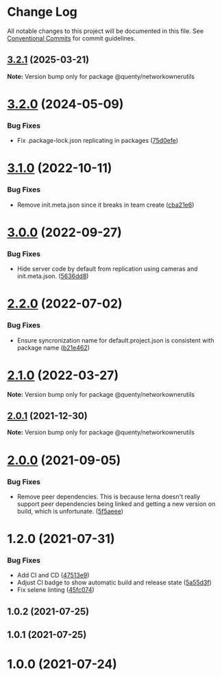 # Change Log

All notable changes to this project will be documented in this file.
See [Conventional Commits](https://conventionalcommits.org) for commit guidelines.

## [3.2.1](https://github.com/Quenty/NevermoreEngine/compare/@quenty/networkownerutils@3.2.0...@quenty/networkownerutils@3.2.1) (2025-03-21)

**Note:** Version bump only for package @quenty/networkownerutils





# [3.2.0](https://github.com/Quenty/NevermoreEngine/compare/@quenty/networkownerutils@3.1.0...@quenty/networkownerutils@3.2.0) (2024-05-09)


### Bug Fixes

* Fix .package-lock.json replicating in packages ([75d0efe](https://github.com/Quenty/NevermoreEngine/commit/75d0efeef239f221d93352af71a5b3e930ec23c5))





# [3.1.0](https://github.com/Quenty/NevermoreEngine/compare/@quenty/networkownerutils@3.0.0...@quenty/networkownerutils@3.1.0) (2022-10-11)


### Bug Fixes

* Remove init.meta.json since it breaks in team create ([cba21e6](https://github.com/Quenty/NevermoreEngine/commit/cba21e602b50ea3799044eae9cb690d1cd9c88ec))





# [3.0.0](https://github.com/Quenty/NevermoreEngine/compare/@quenty/networkownerutils@2.2.0...@quenty/networkownerutils@3.0.0) (2022-09-27)


### Bug Fixes

* Hide server code by default from replication using cameras and init.meta.json. ([5636dd8](https://github.com/Quenty/NevermoreEngine/commit/5636dd8cafe68db4571ed214a82b84698f2f74c0))





# [2.2.0](https://github.com/Quenty/NevermoreEngine/compare/@quenty/networkownerutils@2.1.0...@quenty/networkownerutils@2.2.0) (2022-07-02)


### Bug Fixes

* Ensure syncronization name for default.project.json is consistent with package name ([b21e462](https://github.com/Quenty/NevermoreEngine/commit/b21e4621df4d6c5f4fe6ea83e0398861dbff4a26))





# [2.1.0](https://github.com/Quenty/NevermoreEngine/compare/@quenty/networkownerutils@2.0.1...@quenty/networkownerutils@2.1.0) (2022-03-27)

**Note:** Version bump only for package @quenty/networkownerutils





## [2.0.1](https://github.com/Quenty/NevermoreEngine/compare/@quenty/networkownerutils@2.0.0...@quenty/networkownerutils@2.0.1) (2021-12-30)

**Note:** Version bump only for package @quenty/networkownerutils





# [2.0.0](https://github.com/Quenty/NevermoreEngine/compare/@quenty/networkownerutils@1.2.0...@quenty/networkownerutils@2.0.0) (2021-09-05)


### Bug Fixes

* Remove peer dependencies. This is because lerna doesn't really support peer dependencies being linked and getting a new version on build, which is unfortunate. ([5f5aeee](https://github.com/Quenty/NevermoreEngine/commit/5f5aeeea8de9975435309e53679f0ef7064f9dd0))





# 1.2.0 (2021-07-31)


### Bug Fixes

* Add CI and CD ([47513e9](https://github.com/Quenty/NevermoreEngine/commit/47513e9b568162707534af132396dd8756947dd3))
* Adjust CI badge to show automatic build and release state ([5a55d3f](https://github.com/Quenty/NevermoreEngine/commit/5a55d3f19bf8d66a760d67da9b56ed47fab74656))
* Fix selene linting ([45fc074](https://github.com/Quenty/NevermoreEngine/commit/45fc07489ee59127ac6582689f19a0e87c1e5b5a))



## 1.0.2 (2021-07-25)



## 1.0.1 (2021-07-25)



# 1.0.0 (2021-07-24)
